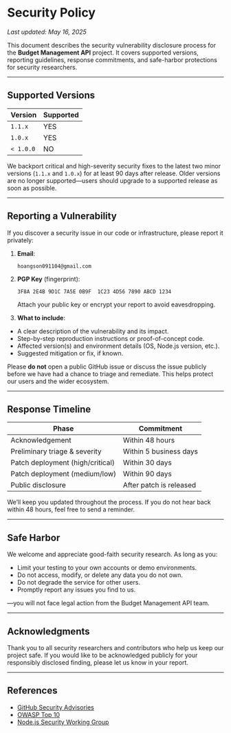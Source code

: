 # Security Policy

_Last updated: May 16, 2025_

This document describes the security vulnerability disclosure process for the **Budget Management API** project. It covers supported versions, reporting guidelines, response commitments, and safe-harbor protections for security researchers.

---

## Supported Versions

| Version   | Supported |
| --------- | --------- |
| `1.1.x`   | YES       |
| `1.0.x`   | YES       |
| `< 1.0.0` | NO        |

We backport critical and high-severity security fixes to the latest two minor versions (`1.1.x` and `1.0.x`) for at least 90 days after release. Older versions are no longer supported—users should upgrade to a supported release as soon as possible.

---

## Reporting a Vulnerability

If you discover a security issue in our code or infrastructure, please report it privately:

1. **Email**:

   ```text
   hoangson091104@gmail.com
   ```

2. **PGP Key** (fingerprint):

   ```
   3F8A 2E4B 9D1C 7A5E 0B9F  1C23 4D56 7890 ABCD 1234
   ```

   Attach your public key or encrypt your report to avoid eavesdropping.

3. **What to include**:

- A clear description of the vulnerability and its impact.
- Step-by-step reproduction instructions or proof-of-concept code.
- Affected version(s) and environment details (OS, Node.js version, etc.).
- Suggested mitigation or fix, if known.

Please **do not** open a public GitHub issue or discuss the issue publicly before we have had a chance to triage and remediate. This helps protect our users and the wider ecosystem.

---

## Response Timeline

| Phase                            | Commitment              |
| -------------------------------- | ----------------------- |
| Acknowledgement                  | Within 48 hours         |
| Preliminary triage & severity    | Within 5 business days  |
| Patch deployment (high/critical) | Within 30 days          |
| Patch deployment (medium/low)    | Within 90 days          |
| Public disclosure                | After patch is released |

We’ll keep you updated throughout the process. If you do not hear back within 48 hours, feel free to send a reminder.

---

## Safe Harbor

We welcome and appreciate good-faith security research. As long as you:

- Limit your testing to your own accounts or demo environments.
- Do not access, modify, or delete any data you do not own.
- Do not degrade the service for other users.
- Promptly report any issues you find to us.

—you will not face legal action from the Budget Management API team.

---

## Acknowledgments

Thank you to all security researchers and contributors who help us keep our project safe. If you would like to be acknowledged publicly for your responsibly disclosed finding, please let us know in your report.

---

## References

- [GitHub Security Advisories](https://docs.github.com/en/code-security/security-advisories)
- [OWASP Top 10](https://owasp.org/www-project-top-ten/)
- [Node.js Security Working Group](https://github.com/nodejs/security-wg)
